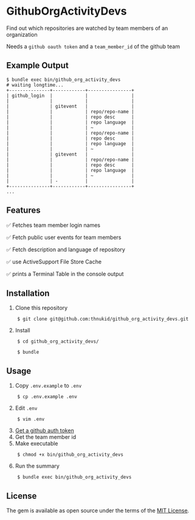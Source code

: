 # GithubOrgActivityDevs

Find out which repositories are watched by team members of an organization

Needs a `github oauth token` and a `team_member_id` of the github team

## Example Output

```
$ bundle exec bin/github_org_activity_devs
# waiting longtime...
+---------------+------------+----------------+
| github_login  |            |                |
|               |            |                |
|               | gitevent   |                |
|               |            | repo/repo-name |
|               |            | repo desc      |
|               |            | repo language  |
|               |            | ~              |
|               |            | repo/repo-name |
|               |            | repo desc      |
|               |            | repo language  |
|               |            | ~              |
|               | gitevent   |                |
|               |            | repo/repo-name |
|               |            | repo desc      |
|               |            | repo language  |
|               |            | ~              |
|               | -          |                |
+---------------+------------+----------------+
...
```

## Features

:white_check_mark: Fetches team member login names

:white_check_mark: Fetch public user events for team members

:white_check_mark: Fetch description and language of repository

:white_check_mark: use ActiveSupport File Store Cache

:white_check_mark: prints a Terminal Table in the console output

## Installation

1. Clone this repository

```
    $ git clone git@github.com:thnukid/github_org_activity_devs.git
```

2. Install

```
    $ cd github_org_activity_devs/
```

```
    $ bundle
```

## Usage

1. Copy `.env.example` to `.env`

```
    $ cp .env.example .env
```

2. Edit `.env`

```
    $ vim .env
```

3. [Get a github auth token](https://github.com/settings/tokens)
4. Get the team member id
5. Make executable

```
    $ chmod +x bin/github_org_activity_devs
```

6. Run the summary

```
    $ bundle exec bin/github_org_activity_devs
```

## License

The gem is available as open source under the terms of the [MIT License](https://opensource.org/licenses/MIT).
